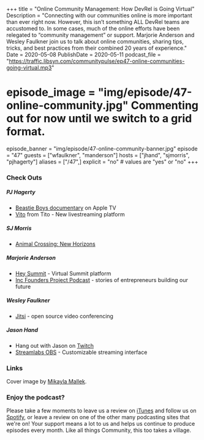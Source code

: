 +++
title = "Online Community Management: How DevRel is Going Virtual"
Description = "Connecting with our communities online is more important than ever right now. However, this isn’t something ALL DevRel teams are accustomed to. In some cases, much of the online efforts have been relegated to “community management” or support. Marjorie Anderson and Wesley Faulkner join us to talk about online communities, sharing tips, tricks, and best practices from their combined 20 years of experience."
Date = 2020-05-08
PublishDate = 2020-05-11
podcast_file = "https://traffic.libsyn.com/communitypulse/ep47-online-communities-going-virtual.mp3"
# episode_image = "img/episode/47-online-community.jpg" Commenting out for now until we switch to a grid format.
episode_banner = "img/episode/47-online-community-banner.jpg"
episode = "47"
guests = ["wfaulkner", "manderson"]
hosts = ["jhand", "sjmorris", "pjhagerty"]
aliases = ["/47",]
explicit = "no" # values are "yes" or "no"
+++

### Check Outs

##### PJ Hagerty
* [Beastie Boys documentary](https://tv.apple.com/us/movie/beastie-boys-story/umc.cmc.6d0mrskjsusw2jd2d228p88c2) on Apple TV
* [Vito](https://vito.community/) from Tito - New livestreaming platform

##### SJ Morris
* [Animal Crossing: New Horizons](https://www.nintendo.com/games/detail/animal-crossing-new-horizons-switch/)

##### Marjorie Anderson
* [Hey Summit](https://heysummit.com/) - Virtual Summit platform
* [Inc Founders Project Podcast](https://podcasts.apple.com/us/podcast/inc-founders-project-with-alexa-von-tobel/id1455941009) - stories of entrepreneurs building our future

##### Wesley Faulkner
* [Jitsi](https://jitsi.org/) - open source video conferencing

##### Jason Hand
* Hang out with Jason on [Twitch](https://www.twitch.tv/jasonhand24)
* [Streamlabs OBS](https://streamlabs.com/) - Customizable streaming interface

### Links
Cover image by [Mikayla Mallek](https://unsplash.com/@mikaylamallek).

### Enjoy the podcast?
Please take a few moments to leave us a review on [iTunes](https://itunes.apple.com/us/podcast/community-pulse/id1218368182?mt=2) and follow us on [Spotify](https://open.spotify.com/show/3I7g5WfMSgpWu38zZMjet?si=565TMb81SaWwrJYbAIeOxQ), or leave a review on one of the other many podcasting sites that we're on! Your support means a lot to us and helps us continue to produce episodes every month. Like all things Community, this too takes a village.
